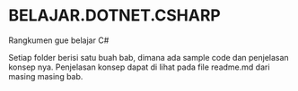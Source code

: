 # BELAJAR.DOTNET.CSHARP
Rangkumen gue belajar C#

Setiap folder berisi satu buah bab, dimana ada sample code dan penjelasan konsep nya.
Penjelasan konsep dapat di lihat pada file readme.md dari masing masing bab.
